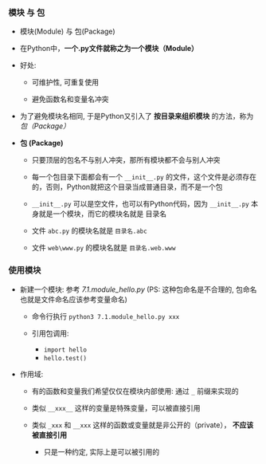 ### 模块 与 包
* 模块(Module) 与 包(Package)

* 在Python中，**一个.py文件就称之为一个模块（Module）**

* 好处:
    * 可维护性, 可重复使用

    * 避免函数名和变量名冲突

* 为了避免模块名相同, 于是Python又引入了 **按目录来组织模块** 的方法，称为 *包（Package）*

* **包 (Package)**
    * 只要顶层的包名不与别人冲突，那所有模块都不会与别人冲突

    * 每一个包目录下面都会有一个 `__init__.py` 的文件，这个文件是必须存在的，否则，Python就把这个目录当成普通目录，而不是一个包

    * `__init__.py` 可以是空文件，也可以有Python代码，因为 `__init__.py` 本身就是一个模块，而它的模块名就是 目录名

    * 文件 `abc.py` 的模块名就是 `目录名.abc`

    * 文件 `web\www.py` 的模块名就是 `目录名.web.www`


### 使用模块
* 新建一个模块: 参考 *7.1.module_hello.py* (PS: 这种包命名是不合理的, 包命名也就是文件命名应该参考变量命名)
    * 命令行执行 `python3 7.1.module_hello.py xxx`

    * 引用包调用:
        * `import hello`
        * `hello.test()`

* 作用域:
    * 有的函数和变量我们希望仅仅在模块内部使用: 通过 `_` 前缀来实现的

    * 类似 `__xxx__` 这样的变量是特殊变量，可以被直接引用

    * 类似 `_xxx` 和 `__xxx` 这样的函数或变量就是非公开的（private）， **不应该被直接引用**
        * 只是一种约定, 实际上是可以被引用的
